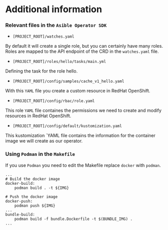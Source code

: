 # Additional information

### Relevant files in the `Asible Operator SDK` 

* `[PROJECT_ROOT]/watches.yaml`

By default it will create a single role, but you can certainly have many roles. Roles are mapped to the API endpoint of the CRD in the `watches.yaml` file.


* `[PROJECT_ROOT]/roles/hello/tasks/main.yml`

Defining the task for the role hello.

* `[PROJECT_ROOT]/config/samples/cache_v1_hello.yaml`

With this `YAML` file you create a custom resource in RedHat OpenShift.

* `[PROJECT_ROOT]/config/rbac/role.yaml`

This role `YAML` file containes the permissions we need to create and modify resources in RedHat OpenShift.

* `[PROJECT_ROOT]/config/default/kustomization.yaml`

This kustomization `YAML file contains the information for the container image we will create as our operator.

### Using `Podman` in the `Makefile`

If you use `Podman` you need to edit the Makefile replace `docker` with `podman`.

```make
...
# Build the docker image
docker-build:
	podman build . -t ${IMG}

# Push the docker image
docker-push:
	podman push ${IMG}
...
bundle-build:
	podman build -f bundle.Dockerfile -t $(BUNDLE_IMG) .
...
```